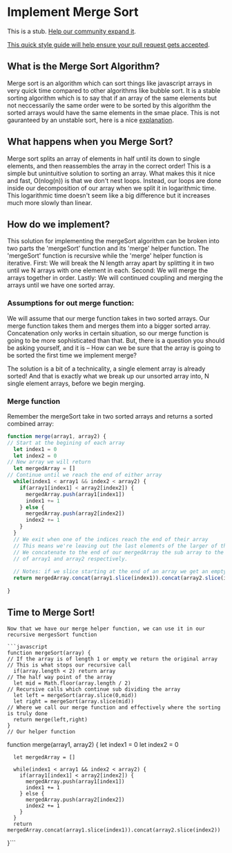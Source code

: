 # Implement Merge Sort

This is a stub. <a href='https://github.com/freecodecamp/guides/tree/master/src/pages/certifications/coding-interview-prep/algorithms/implement-merge-sort/index.md' target='_blank' rel='nofollow'>Help our community expand it</a>.

<a href='https://github.com/freecodecamp/guides/blob/master/README.md' target='_blank' rel='nofollow'>This quick style guide will help ensure your pull request gets accepted</a>.


## What is the Merge Sort Algorithm?

  Merge sort is an algorithm which can sort things like javascript arrays in very quick time compared to other algorithms like bubble sort. It is a stable sorting algorithm which is to say that if an array of the same elements but not neccessarily the same order were to be sorted by this algorithm the sorted arrays would have the same elements in the smae place. This is not gauranteed by an unstable sort, here is a nice [explanation](https://stackoverflow.com/questions/1517793/what-is-stability-in-sorting-algorithms-and-why-is-it-important).

## What happens when you Merge Sort?

  Merge sort splits an array of elements in half until its down to single elements, and then reassembles the array in the correct order! This is a simple but unintuitive solution to sorting an array. What makes this it nice and fast, O(nlog(n)) is that we don't nest loops. Instead, our loops are done inside our decomposition of our array when we split it in logarithmic time. This logarithmic time doesn't seem like a big difference but it increases much more slowly than linear.
  
## How do we implement?

  This solution for implementing the mergeSort algorithm can be broken into two parts the 'mergeSort' function and its 'merge' helper function. The 'mergeSort' function is recursive while the 'merge' helper function is iterative.
  First: We will break the N length array apart by splitting it in two until we N arrays with one element in each.
  Second: We will merge the arrays together in order.
  Lastly: We will continued coupling and merging the arrays until we have one sorted array.
### Assumptions for out merge function:
  We will assume that our merge function takes in two sorted arrays. Our merge function takes them and merges them into a bigger sorted array. Concatenation only works in certain situation, so our merge function is going to be more sophisticated than that. But, there is a question you should be asking yourself, and it is – How can we be sure that the array is going to be sorted the first time we implement merge?
  
  The solution is a bit of a technicality, a single element array is already sorted! And that is exactly what we break up our unsorted array into, N single element arrays, before we begin merging.
  
### Merge function
  Remember the mergeSort take in two sorted arrays and returns a sorted combined array:
  ```javascript 
  function merge(array1, array2) {
  // Start at the begining of each array
    let index1 = 0
    let index2 = 0
  // New array we will return
    let mergedArray = []
  // Continue until we reach the end of either array
    while(index1 < array1 && index2 < array2) {
      if(array1[index1] < array2[index2]) {
        mergedArray.push(array1[index1])
        index1 += 1
      } else {
        mergedArray.push(array2[index2])
        index2 += 1
      }
    }
    // We exit when one of the indices reach the end of their array
    // This means we're leaving out the last elements of the larger of the two arrays
    // We concatenate to the end of our mergedArray the sub array to the right of bother index1 and index2 
    // of array1 and array2 respectively.
    
    // Notes: if we slice starting at the end of an array we get an empty array
    return mergedArray.concat(array1.slice(index1)).concat(array2.slice(index2))
    
  }
  ```
  
  ## Time to Merge Sort!
    Now that we have our merge helper function, we can use it in our recursive mergesSort function
    
    ```javascript 
    function mergeSort(array) {
    // If the array is of length 1 or empty we return the original array
    // This is what stops our recursive call
      if(array.length < 2) return array
    // The half way point of the array
      let mid = Math.floor(array.length / 2)
    // Recursive calls which continue sub dividing the array
      let left = mergeSort(array.slice(0,mid))
      let right = mergeSort(array.slice(mid))
    // Where we call our merge function and effectively where the sorting is truly done
      return merge(left,right)
    }
    // Our helper function 
   function merge(array1, array2) {
      let index1 = 0
      let index2 = 0

      let mergedArray = []

      while(index1 < array1 && index2 < array2) {
        if(array1[index1] < array2[index2]) {
          mergedArray.push(array1[index1])
          index1 += 1
        } else {
          mergedArray.push(array2[index2])
          index2 += 1
        }
      }
      return mergedArray.concat(array1.slice(index1)).concat(array2.slice(index2))
    
   }```
    
  
